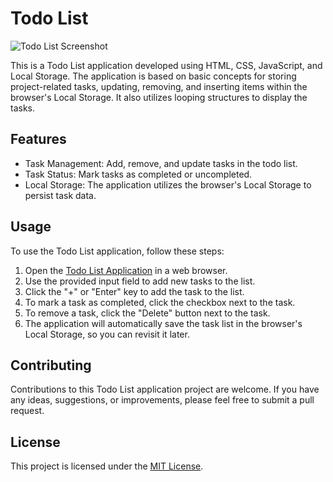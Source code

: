 # Todo List

![Todo List Screenshot](todo-list.png)

This is a Todo List application developed using HTML, CSS, JavaScript, and Local Storage. The application is based on basic concepts for storing project-related tasks, updating, removing, and inserting items within the browser's Local Storage. It also utilizes looping structures to display the tasks.

## Features

- Task Management: Add, remove, and update tasks in the todo list.
- Task Status: Mark tasks as completed or uncompleted.
- Local Storage: The application utilizes the browser's Local Storage to persist task data.

## Usage

To use the Todo List application, follow these steps:

1. Open the [Todo List Application](https://rbettarelli.github.io/Todo-list/) in a web browser.
2. Use the provided input field to add new tasks to the list.
3. Click the "+" or "Enter" key to add the task to the list.
4. To mark a task as completed, click the checkbox next to the task.
5. To remove a task, click the "Delete" button next to the task.
6. The application will automatically save the task list in the browser's Local Storage, so you can revisit it later.

## Contributing

Contributions to this Todo List application project are welcome. If you have any ideas, suggestions, or improvements, please feel free to submit a pull request.

## License

This project is licensed under the [MIT License](LICENSE).
